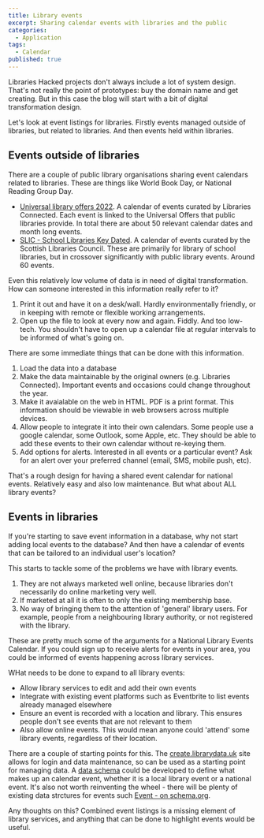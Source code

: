 ```yaml
---
title: Library events
excerpt: Sharing calendar events with libraries and the public
categories:
  - Application
tags:
  - Calendar
published: true
---
```


Libraries Hacked projects don't always include a lot of system design. That's not really the point of prototypes: buy the domain name and get creating. But in this case the blog will start with a bit of digital transformation design.

Let's look at event listings for libraries. Firstly events managed outside of libraries, but related to libraries. And then events held within libraries.

## Events outside of libraries

There are a couple of public library organisations sharing event calendars related to libraries. These are things like World Book Day, or National Reading Group Day.

- [Universal library offers 2022](https://www.librariesconnected.org.uk/resource/universal-library-offers-calendar-2022). A calendar of events curated by Libraries Connected. Each event is linked to the Universal Offers that public libraries provide. In total there are about 50 relevant calendar dates and month long events.
- [SLIC - School Libraries Key Dated](https://scottishlibraries.org/staff-development/school-library-calendar/). A calendar of events curated by the Scottish Libraries Council. These are primarily for library of school libraries, but in crossover significantly with public library events. Around 60 events.

Even this relatively low volume of data is in need of digital transformation. How can someone interested in this information really refer to it?

1. Print it out and have it on a desk/wall. Hardly environmentally friendly, or in keeping with remote or flexible working arrangements.
2. Open up the file to look at every now and again. Fiddly. And too low-tech. You shouldn't have to open up a calendar file at regular intervals to be informed of what's going on.

There are some immediate things that can be done with this information.

1. Load the data into a database
2. Make the data maintainable by the original owners (e.g. Libraries Connected). Important events and occasions could change throughout the year.
3. Make it avaialable on the web in HTML. PDF is a print format. This information should be viewable in web browsers across multiple devices.
4. Allow people to integrate it into their own calendars. Some people use a google calendar, some Outlook, some Apple, etc. They should be able to add these events to their own calendar without re-keying them.
5. Add options for alerts. Interested in all events or a particular event? Ask for an alert over your preferred channel (email, SMS, mobile push, etc).

That's a rough design for having a shared event calendar for national events. Relatively easy and also low maintenance. But what about ALL library events?

## Events in libraries

If you're starting to save event information in a database, why not start adding local events to the database? And then have a calendar of events that can be tailored to an individual user's location?

This starts to tackle some of the problems we have with library events.

1. They are not always marketed well online, because libraries don't necessarily do online marketing very well.
2. If marketed at all it is often to only the existing membership base.
3. No way of bringing them to the attention of 'general' library users. For example, people from a neighbouring library authority, or not registered with the library.

These are pretty much some of the arguments for a National Library Events Calendar. If you could sign up to receive alerts for events in your area, you could be informed of events happening across library services.

WHat needs to be done to expand to all library events:

- Allow library services to edit and add their own events
- Integrate with existing event platforms such as Eventbrite to list events already managed elsewhere
- Ensure an event is recorded with a location and library. This ensures people don't see events that are not relevant to them
- Also allow online events. This would mean anyone could 'attend' some library events, regardless of their location.

There are a couple of starting points for this. The [create.librarydata.uk](https://create.librarydata.uk/) site allows for login and data maintenance, so can be used as a starting point for managing data. A [data schema](https://schema.librarydata.uk/) could be developed to define what makes up an calendar event, whether it is a local library event or a national event. It's also not worth reinventing the wheel - there will be plenty of existing data strctures for events such [Event - on schema.org](https://schema.org/Event).

Any thoughts on this? Combined event listings is a missing element of library services, and anything that can be done to highlight events would be useful.
